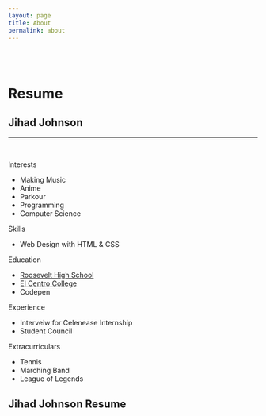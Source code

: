 ```yaml
---
layout: page
title: About
permalink: about
---
```

<div id="header"></div>
<div class="left"></div>
<div class="stuff">
  <br><br>
  <h1>Resume</h1>
  <h2>Jihad Johnson</h2>
  <hr />
  <br>
  <p class="head">Interests</p>
  <ul>
    <li>Making Music</li>
    <li>Anime</li>
    <li>Parkour</li>
    <li>Programming</li>
    <li>Computer Science</li>
  </ul>
  <p class="head">Skills</p>
  <ul>
    <li>Web Design with HTML & CSS</li>
  </ul>
  <p class="head">Education</p>
  <ul>
    <a href="http://www.wiltonhighschool.org/pages/Wilton_High_School">
      <li>Roosevelt High School</li>
    </a>
    <!--Link-->
    <a href="https://www.silvermineart.org/">
      <li>El Centro College</li>
    </a>
    <li>Codepen</li>
  </ul>
  <p class="head">Experience</p>
  <ul>
    <li>Interveiw for Celenease Internship</li>
    <li>Student Council</li>
  </ul>
  <p class="head">Extracurriculars</p>
  <ul>
    <li>Tennis</li>
    <li>Marching Band</li>
    <li>League of Legends</li>
  </ul>
</div>
<div class="right"></div>
<div id="footer">
  <h2 id="name">Jihad Johnson Resume</h2></div>
